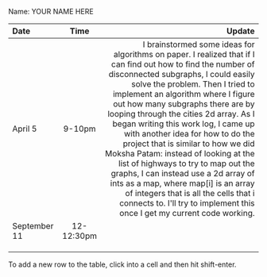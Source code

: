 Name: YOUR NAME HERE

| Date         |    Time    |                                                                                                                                                                                                                                                                                                                                                                                                                                                                                                                                                                                                                                                                                                            Update |
|:-------------|:----------:|------------------------------------------------------------------------------------------------------------------------------------------------------------------------------------------------------------------------------------------------------------------------------------------------------------------------------------------------------------------------------------------------------------------------------------------------------------------------------------------------------------------------------------------------------------------------------------------------------------------------------------------------------------------------------------------------------------------:|
| April 5      |   9-10pm   | I brainstormed some ideas for algorithms on paper. I realized that if I can find out how to find the number of disconnected subgraphs, I could easily solve the problem. Then I tried to implement an algorithm where I figure out how many subgraphs there are by looping through the cities 2d array. As I began writing this work log, I came up with another idea for how to do the project that is similar to how we did Moksha Patam: instead of looking at the list of highways to try to map out the graphs, I can instead use a 2d array of ints as a map, where map[i] is an array of integers that is all the cells that i connects to. I'll try to implement this once I get my current code working. |
| September 11 | 12-12:30pm |                                                                                                                                                                                                                                                                                                                                                                                                                                                                                                                                                                                                                                                                                                                   |
|              |            |                                                                                                                                                                                                                                                                                                                                                                                                                                                                                                                                                                                                                                                                                                                   |
|              |            |                                                                                                                                                                                                                                                                                                                                                                                                                                                                                                                                                                                                                                                                                                                   |
|              |            |                                                                                                                                                                                                                                                                                                                                                                                                                                                                                                                                                                                                                                                                                                                   |


To add a new row to the table, click into a cell and then hit shift-enter.